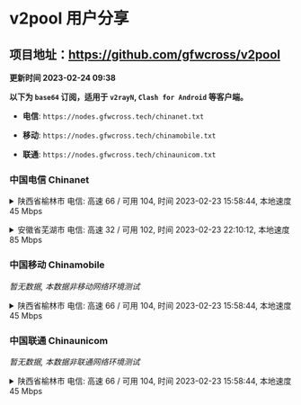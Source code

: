 # v2pool 用户分享
## 项目地址：<https://github.com/gfwcross/v2pool>
**更新时间 2023-02-24 09:38**


**以下为 `base64` 订阅，适用于 `v2rayN`, `Clash for Android` 等客户端。**

- **电信**: `https://nodes.gfwcross.tech/chinanet.txt`

- **移动**: `https://nodes.gfwcross.tech/chinamobile.txt`

- **联通**: `https://nodes.gfwcross.tech/chinaunicom.txt`


### 中国电信 Chinanet
<details><summary>陕西省榆林市 电信: 高速 66 / 可用 104, 时间 2023-02-23 15:58:44, 本地速度 45 Mbps</summary><p>可用节点订阅：https://transfer.sh/gvvPAf/running.txt<br>高速节点订阅：https://transfer.sh/QC6iwb/good.txt<br>低延迟节点订阅：https://transfer.sh/c6Ikr5/low_delay.txt</p></details>
<p></p><details><summary>安徽省芜湖市 电信: 高速 32 / 可用 102, 时间 2023-02-23 22:10:12, 本地速度 85 Mbps</summary><p>可用节点订阅：https://transfer.sh/CxR3Ke/running.txt<br>高速节点订阅：https://transfer.sh/H0ebMU/good.txt<br>低延迟节点订阅：https://transfer.sh/EMPqhx/low_delay.txt</p></details>
<p></p>

### 中国移动 Chinamobile
<i>暂无数据, 本数据非移动网络环境测试</i>
<details><summary>陕西省榆林市 电信: 高速 66 / 可用 104, 时间 2023-02-23 15:58:44, 本地速度 45 Mbps</summary><p>可用节点订阅：https://transfer.sh/gvvPAf/running.txt<br>高速节点订阅：https://transfer.sh/QC6iwb/good.txt<br>低延迟节点订阅：https://transfer.sh/c6Ikr5/low_delay.txt</p></details>
<p></p>

### 中国联通 Chinaunicom
<i>暂无数据, 本数据非联通网络环境测试</i>
<details><summary>陕西省榆林市 电信: 高速 66 / 可用 104, 时间 2023-02-23 15:58:44, 本地速度 45 Mbps</summary><p>可用节点订阅：https://transfer.sh/gvvPAf/running.txt<br>高速节点订阅：https://transfer.sh/QC6iwb/good.txt<br>低延迟节点订阅：https://transfer.sh/c6Ikr5/low_delay.txt</p></details>
<p></p>
